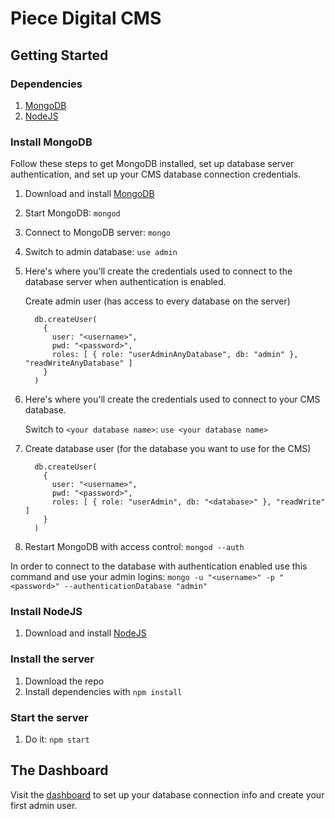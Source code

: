 # Piece Digital CMS

## Getting Started

### Dependencies

1. [MongoDB](https://www.mongodb.com/download-center/community)
1. [NodeJS](https://nodejs.org/)

### Install MongoDB

Follow these steps to get MongoDB installed, set up database server authentication, and set up your CMS database connection credentials.

1. Download and install [MongoDB](https://www.mongodb.com/download-center/community)
1. Start MongoDB: `mongod`
1. Connect to MongoDB server: `mongo`
1. Switch to admin database: `use admin`
1. Here's where you'll create the credentials used to connect to the database server when authentication is enabled.

   Create admin user (has access to every database on the server)

    ``` mongodb
      db.createUser(
        {
          user: "<username>",
          pwd: "<password>",
          roles: [ { role: "userAdminAnyDatabase", db: "admin" }, "readWriteAnyDatabase" ]
        }
      )
    ```

1. Here's where you'll create the credentials used to connect to your CMS database.

   Switch to `<your database name>`: `use <your database name>`
1. Create database user (for the database you want to use for the CMS)

    ``` mongodb
      db.createUser(
        {
          user: "<username>",
          pwd: "<password>",
          roles: [ { role: "userAdmin", db: "<database>" }, "readWrite" ]
        }
      )
    ```

1. Restart MongoDB with access control: `mongod --auth`

In order to connect to the database with authentication enabled use this command and use your admin logins: `mongo -u "<username>" -p "<password>" --authenticationDatabase "admin"`

### Install NodeJS

1. Download and install [NodeJS](https://nodejs.org/)

### Install the server

1. Download the repo
1. Install dependencies with `npm install`

### Start the server

1. Do it: `npm start`

## The Dashboard

Visit the [dashboard](http://localhost:8080/pc_admin) to set up your database connection info and create your first admin user.